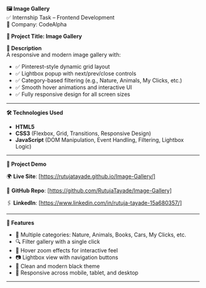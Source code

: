 **🖼️ Image Gallery**  
✅ Internship Task – Frontend Development  
🏢 Company: CodeAlpha  

**📄 Project Title: Image Gallery**  

**🔹 Description**  
A responsive and modern image gallery with:

- ✅ Pinterest-style dynamic grid layout
- ✅ Lightbox popup with next/prev/close controls
- ✅ Category-based filtering (e.g., Nature, Animals, My Clicks, etc.)
- ✅ Smooth hover animations and interactive UI
- ✅ Fully responsive design for all screen sizes

---

**🛠 Technologies Used**  

- **HTML5**  
- **CSS3** (Flexbox, Grid, Transitions, Responsive Design)  
- **JavaScript** (DOM Manipulation, Event Handling, Filtering, Lightbox Logic)

---

**🔗 Project Demo**  

🌍 **Live Site**: [https://rutujatayade.github.io/Image-Gallery/]

📂 **GitHub Repo**: [https://github.com/RutujaTayade/Image-Gallery]

🖇 **LinkedIn**: [https://www.linkedin.com/in/rutuja-tayade-15a680357/]

---

**📸 Features**  

- 📁 Multiple categories: Nature, Animals, Books, Cars, My Clicks, etc.  
- 🔍 Filter gallery with a single click  
- 🌠 Hover zoom effects for interactive feel  
- 📷 Lightbox view with navigation buttons  
- 🖤 Clean and modern black theme  
- 📱 Responsive across mobile, tablet, and desktop  

---

